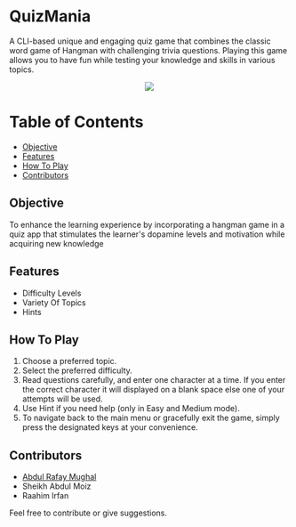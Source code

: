 # QuizMania
A CLI-based unique and engaging quiz game that combines the classic word game of Hangman with challenging trivia questions. Playing this game allows you to have fun while testing your knowledge and skills in various topics.
<p align="center">
  <img src="https://github.com/AbdulRafayMughal86/QuizMania/Pic/GamePlay.png">
</p>

# Table of Contents
- [Objective](#objective)
- [Features](#features)
- [How To Play](#how-to-play)
- [Contributors](#contributors)
                    
## Objective
To enhance the learning experience by incorporating a hangman game in a quiz app that stimulates the learner's dopamine levels and motivation while acquiring new knowledge


## Features
- Difficulty Levels
- Variety Of Topics
- Hints


## How To Play
1. Choose a preferred topic.
2. Select the preferred difficulty.
3. Read questions carefully, and enter one character at a time. If you enter the correct character it will displayed on a blank space else one of your attempts will be used.
4. Use Hint if you need help (only in Easy and Medium mode).
5. To navigate back to the main menu or gracefully exit the game, simply press the designated keys at your convenience.


## Contributors
- [Abdul Rafay Mughal](https://github.com/AbdulRafayMughal86)
- Sheikh Abdul Moiz
- Raahim Irfan
  
Feel free to contribute or give suggestions.
 

